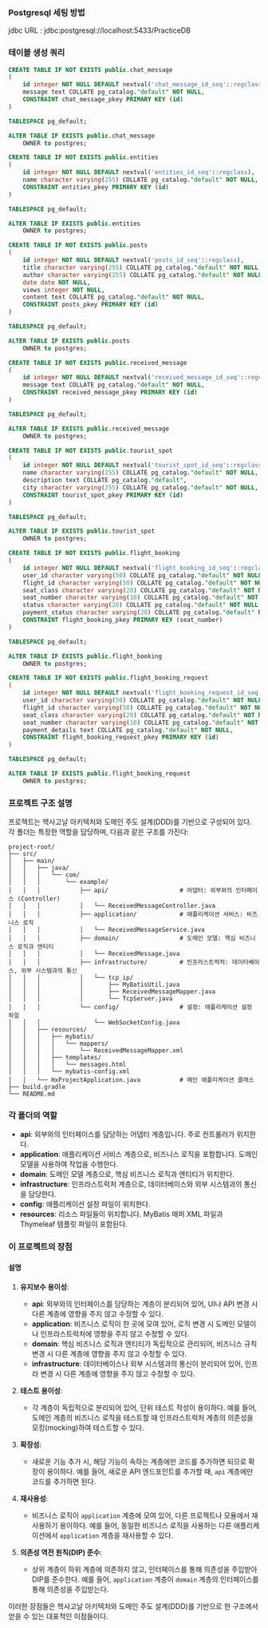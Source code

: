 ### Postgresql 세팅 방법
jdbc URL : jdbc:postgresql://localhost:5433/PracticeDB

### 테이블 생성 쿼리
```sql
CREATE TABLE IF NOT EXISTS public.chat_message
(
    id integer NOT NULL DEFAULT nextval('chat_message_id_seq'::regclass),
    message text COLLATE pg_catalog."default" NOT NULL,
    CONSTRAINT chat_message_pkey PRIMARY KEY (id)
)

TABLESPACE pg_default;

ALTER TABLE IF EXISTS public.chat_message
    OWNER to postgres;
```
```sql
CREATE TABLE IF NOT EXISTS public.entities
(
    id integer NOT NULL DEFAULT nextval('entities_id_seq'::regclass),
    name character varying(255) COLLATE pg_catalog."default" NOT NULL,
    CONSTRAINT entities_pkey PRIMARY KEY (id)
)

TABLESPACE pg_default;

ALTER TABLE IF EXISTS public.entities
    OWNER to postgres;
```
```sql
CREATE TABLE IF NOT EXISTS public.posts
(
    id integer NOT NULL DEFAULT nextval('posts_id_seq'::regclass),
    title character varying(255) COLLATE pg_catalog."default" NOT NULL,
    author character varying(255) COLLATE pg_catalog."default" NOT NULL,
    date date NOT NULL,
    views integer NOT NULL,
    content text COLLATE pg_catalog."default" NOT NULL,
    CONSTRAINT posts_pkey PRIMARY KEY (id)
)

TABLESPACE pg_default;

ALTER TABLE IF EXISTS public.posts
    OWNER to postgres;
```
```sql
CREATE TABLE IF NOT EXISTS public.received_message
(
    id integer NOT NULL DEFAULT nextval('received_message_id_seq'::regclass),
    message text COLLATE pg_catalog."default" NOT NULL,
    CONSTRAINT received_message_pkey PRIMARY KEY (id)
)

TABLESPACE pg_default;

ALTER TABLE IF EXISTS public.received_message
    OWNER to postgres;
```
```sql
CREATE TABLE IF NOT EXISTS public.tourist_spot
(
    id integer NOT NULL DEFAULT nextval('tourist_spot_id_seq'::regclass),
    name character varying(255) COLLATE pg_catalog."default" NOT NULL,
    description text COLLATE pg_catalog."default",
    city character varying(255) COLLATE pg_catalog."default" NOT NULL,
    CONSTRAINT tourist_spot_pkey PRIMARY KEY (id)
)

TABLESPACE pg_default;

ALTER TABLE IF EXISTS public.tourist_spot
    OWNER to postgres;
```
```sql
CREATE TABLE IF NOT EXISTS public.flight_booking
(
    id integer NOT NULL DEFAULT nextval('flight_booking_id_seq'::regclass),
    user_id character varying(50) COLLATE pg_catalog."default" NOT NULL,
    flight_id character varying(50) COLLATE pg_catalog."default" NOT NULL,
    seat_class character varying(20) COLLATE pg_catalog."default" NOT NULL,
    seat_number character varying(10) COLLATE pg_catalog."default" NOT NULL,
    status character varying(20) COLLATE pg_catalog."default" NOT NULL,
    payment_status character varying(20) COLLATE pg_catalog."default" NOT NULL,
    CONSTRAINT flight_booking_pkey PRIMARY KEY (seat_number)
)

TABLESPACE pg_default;

ALTER TABLE IF EXISTS public.flight_booking
    OWNER to postgres;
```

```sql
CREATE TABLE IF NOT EXISTS public.flight_booking_request
(
    id integer NOT NULL DEFAULT nextval('flight_booking_request_id_seq'::regclass),
    user_id character varying(50) COLLATE pg_catalog."default" NOT NULL,
    flight_id character varying(50) COLLATE pg_catalog."default" NOT NULL,
    seat_class character varying(20) COLLATE pg_catalog."default" NOT NULL,
    seat_number character varying(10) COLLATE pg_catalog."default" NOT NULL,
    payment_details text COLLATE pg_catalog."default" NOT NULL,
    CONSTRAINT flight_booking_request_pkey PRIMARY KEY (id)
)

TABLESPACE pg_default;

ALTER TABLE IF EXISTS public.flight_booking_request
    OWNER to postgres;
```

### 프로젝트 구조 설명

프로젝트는 헥사고날 아키텍처와 도메인 주도 설계(DDD)를 기반으로 구성되어 있다. 각 폴더는 특정한 역할을 담당하며, 다음과 같은 구조를 가진다:

```
project-root/
├── src/
│   ├── main/
│   │   ├── java/
│   │   │   └── com/
│   │   │       └── example/
│   │   │           ├── api/                    # 어댑터: 외부와의 인터페이스 (Controller)
│   │   │           │   └── ReceivedMessageController.java
│   │   │           ├── application/            # 애플리케이션 서비스: 비즈니스 로직
│   │   │           │   └── ReceivedMessageService.java
│   │   │           ├── domain/                 # 도메인 모델: 핵심 비즈니스 로직과 엔티티
│   │   │           │   └── ReceivedMessage.java
│   │   │           ├── infrastructure/         # 인프라스트럭처: 데이터베이스, 외부 시스템과의 통신
│   │   │           │   └── tcp_ip/
│   │   │           │       ├── MyBatisUtil.java
│   │   │           │       ├── ReceivedMessageMapper.java
│   │   │           │       └── TcpServer.java
│   │   │           └── config/                 # 설정: 애플리케이션 설정 파일
│   │   │               └── WebSocketConfig.java
│   │   ├── resources/
│   │   │   ├── mybatis/
│   │   │   │   └── mappers/
│   │   │   │       └── ReceivedMessageMapper.xml
│   │   │   ├── templates/
│   │   │   │   └── messages.html
│   │   │   └── mybatis-config.xml
│   │   └── HxProjectApplication.java           # 메인 애플리케이션 클래스
├── build.gradle
└── README.md
```

### 각 폴더의 역할

- **api**: 외부와의 인터페이스를 담당하는 어댑터 계층입니다. 주로 컨트롤러가 위치한다.
- **application**: 애플리케이션 서비스 계층으로, 비즈니스 로직을 포함합니다. 도메인 모델을 사용하여 작업을 수행한다.
- **domain**: 도메인 모델 계층으로, 핵심 비즈니스 로직과 엔티티가 위치한다.
- **infrastructure**: 인프라스트럭처 계층으로, 데이터베이스와 외부 시스템과의 통신을 담당한다.
- **config**: 애플리케이션 설정 파일이 위치한다.
- **resources**: 리소스 파일들이 위치합니다. MyBatis 매퍼 XML 파일과 Thymeleaf 템플릿 파일이 포함된다.

### 이 프로젝트의 장점
#### 설명

1. **유지보수 용이성**:
    - **api**: 외부와의 인터페이스를 담당하는 계층이 분리되어 있어, UI나 API 변경 시 다른 계층에 영향을 주지 않고 수정할 수 있다.
    - **application**: 비즈니스 로직이 한 곳에 모여 있어, 로직 변경 시 도메인 모델이나 인프라스트럭처에 영향을 주지 않고 수정할 수 있다.
    - **domain**: 핵심 비즈니스 로직과 엔티티가 독립적으로 관리되어, 비즈니스 규칙 변경 시 다른 계층에 영향을 주지 않고 수정할 수 있다.
    - **infrastructure**: 데이터베이스나 외부 시스템과의 통신이 분리되어 있어, 인프라 변경 시 다른 계층에 영향을 주지 않고 수정할 수 있다.

2. **테스트 용이성**:
    - 각 계층이 독립적으로 분리되어 있어, 단위 테스트 작성이 용이하다. 예를 들어, 도메인 계층의 비즈니스 로직을 테스트할 때 인프라스트럭처 계층의 의존성을 모킹(mocking)하여 테스트할 수 있다.

3. **확장성**:
    - 새로운 기능 추가 시, 해당 기능이 속하는 계층에만 코드를 추가하면 되므로 확장이 용이하다. 예를 들어, 새로운 API 엔드포인트를 추가할 때, `api` 계층에만 코드를 추가하면 된다.

4. **재사용성**:
    - 비즈니스 로직이 `application` 계층에 모여 있어, 다른 프로젝트나 모듈에서 재사용하기 용이하다. 예를 들어, 동일한 비즈니스 로직을 사용하는 다른 애플리케이션에서 `application` 계층을 재사용할 수 있다.

5. **의존성 역전 원칙(DIP) 준수**:
    - 상위 계층이 하위 계층에 의존하지 않고, 인터페이스를 통해 의존성을 주입받아 DIP를 준수한다. 예를 들어, `application` 계층이 `domain` 계층의 인터페이스를 통해 의존성을 주입받는다.

이러한 장점들은 헥사고날 아키텍처와 도메인 주도 설계(DDD)를 기반으로 한 구조에서 얻을 수 있는 대표적인 이점들이다.

